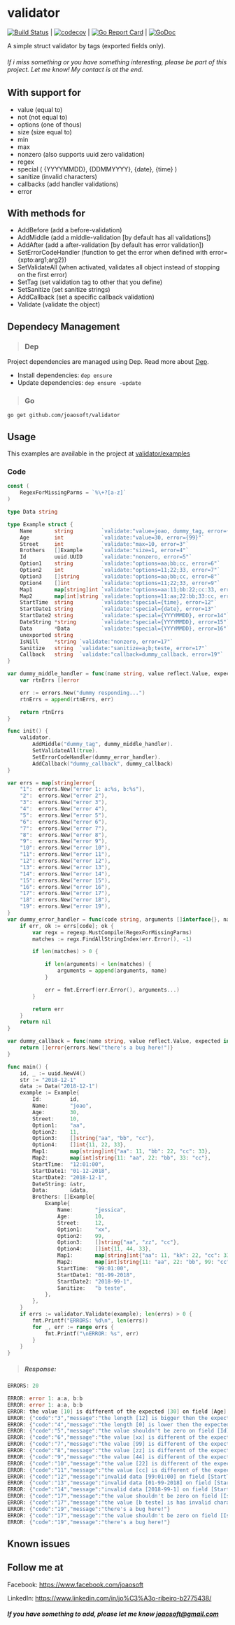 # validator
[![Build Status](https://travis-ci.org/joaosoft/validator.svg?branch=master)](https://travis-ci.org/joaosoft/validator) | [![codecov](https://codecov.io/gh/joaosoft/validator/branch/master/graph/badge.svg)](https://codecov.io/gh/joaosoft/validator) | [![Go Report Card](https://goreportcard.com/badge/github.com/joaosoft/validator)](https://goreportcard.com/report/github.com/joaosoft/validator) | [![GoDoc](https://godoc.org/github.com/joaosoft/validator?status.svg)](https://godoc.org/github.com/joaosoft/validator)

A simple struct validator by tags (exported fields only).

###### If i miss something or you have something interesting, please be part of this project. Let me know! My contact is at the end.

## With support for
* value (equal to)
* not (not equal to)
* options (one of thous)
* size (size equal to)
* min 
* max 
* nonzero (also supports uuid zero validation)
* regex
* special ( {YYYYMMDD}, {DDMMYYYY}, {date}, {time} )
* sanitize (invalid characters)
* callbacks (add handler validations)
* error

## With methods for
* AddBefore (add a before-validation)
* AddMiddle (add a middle-validation [by default has all validations])
* AddAfter (add a after-validation [by default has error validation])
* SetErrorCodeHandler (function to get the error when defined with error={xpto:arg1;arg2})
* SetValidateAll (when activated, validates all object instead of stopping on the first error)
* SetTag (set validation tag to other that you define)
* SetSanitize (set sanitize strings)
* AddCallback (set a specific callback validation)
* Validate (validate the object)

## Dependecy Management 
>### Dep

Project dependencies are managed using Dep. Read more about [Dep](https://github.com/golang/dep).
* Install dependencies: `dep ensure`
* Update dependencies: `dep ensure -update`


>### Go
```
go get github.com/joaosoft/validator
```

## Usage 
This examples are available in the project at [validator/examples](https://github.com/joaosoft/validator/tree/master/examples)

### Code
```go
const (
	RegexForMissingParms = `%\+?[a-z]`
)

type Data string

type Example struct {
	Name       string         `validate:"value=joao, dummy_tag, error={1:a;b}, max=10"`
	Age        int            `validate:"value=30, error={99}"`
	Street     int            `validate:"max=10, error=3"`
	Brothers   []Example      `validate:"size=1, error=4"`
	Id         uuid.UUID      `validate:"nonzero, error=5"`
	Option1    string         `validate:"options=aa;bb;cc, error=6"`
	Option2    int            `validate:"options=11;22;33, error=7"`
	Option3    []string       `validate:"options=aa;bb;cc, error=8"`
	Option4    []int          `validate:"options=11;22;33, error=9"`
	Map1       map[string]int `validate:"options=aa:11;bb:22;cc:33, error=10"`
	Map2       map[int]string `validate:"options=11:aa;22:bb;33:cc, error=11"`
	StartTime  string         `validate:"special={time}, error=12"`
	StartDate1 string         `validate:"special={date}, error=13"`
	StartDate2 string         `validate:"special={YYYYMMDD}, error=14"`
	DateString *string        `validate:"special={YYYYMMDD}, error=15"`
	Data       *Data          `validate:"special={YYYYMMDD}, error=16"`
	unexported string
	IsNill     *string `validate:"nonzero, error=17"`
	Sanitize   string  `validate:"sanitize=a;b;teste, error=17"`
	Callback   string  `validate:"callback=dummy_callback, error=19"`
}

var dummy_middle_handler = func(name string, value reflect.Value, expected interface{}, errs *[]error) []error {
	var rtnErrs []error

	err := errors.New("dummy responding...")
	rtnErrs = append(rtnErrs, err)

	return rtnErrs
}

func init() {
	validator.
		AddMiddle("dummy_tag", dummy_middle_handler).
		SetValidateAll(true).
		SetErrorCodeHandler(dummy_error_handler).
		AddCallback("dummy_callback", dummy_callback)
}

var errs = map[string]error{
	"1":  errors.New("error 1: a:%s, b:%s"),
	"2":  errors.New("error 2"),
	"3":  errors.New("error 3"),
	"4":  errors.New("error 4"),
	"5":  errors.New("error 5"),
	"6":  errors.New("error 6"),
	"7":  errors.New("error 7"),
	"8":  errors.New("error 8"),
	"9":  errors.New("error 9"),
	"10": errors.New("error 10"),
	"11": errors.New("error 11"),
	"12": errors.New("error 12"),
	"13": errors.New("error 13"),
	"14": errors.New("error 14"),
	"15": errors.New("error 15"),
	"16": errors.New("error 16"),
	"17": errors.New("error 17"),
	"18": errors.New("error 18"),
	"19": errors.New("error 19"),
}
var dummy_error_handler = func(code string, arguments []interface{}, name string, value reflect.Value, expected interface{}, err *[]error) error {
	if err, ok := errs[code]; ok {
		var regx = regexp.MustCompile(RegexForMissingParms)
		matches := regx.FindAllStringIndex(err.Error(), -1)

		if len(matches) > 0 {

			if len(arguments) < len(matches) {
				arguments = append(arguments, name)
			}

			err = fmt.Errorf(err.Error(), arguments...)
		}

		return err
	}
	return nil
}

var dummy_callback = func(name string, value reflect.Value, expected interface{}, err *[]error) []error {
	return []error{errors.New("there's a bug here!")}
}

func main() {
	id, _ := uuid.NewV4()
	str := "2018-12-1"
	data := Data("2018-12-1")
	example := Example{
		Id:         id,
		Name:       "joao",
		Age:        30,
		Street:     10,
		Option1:    "aa",
		Option2:    11,
		Option3:    []string{"aa", "bb", "cc"},
		Option4:    []int{11, 22, 33},
		Map1:       map[string]int{"aa": 11, "bb": 22, "cc": 33},
		Map2:       map[int]string{11: "aa", 22: "bb", 33: "cc"},
		StartTime:  "12:01:00",
		StartDate1: "01-12-2018",
		StartDate2: "2018-12-1",
		DateString: &str,
		Data:       &data,
		Brothers: []Example{
			Example{
				Name:       "jessica",
				Age:        10,
				Street:     12,
				Option1:    "xx",
				Option2:    99,
				Option3:    []string{"aa", "zz", "cc"},
				Option4:    []int{11, 44, 33},
				Map1:       map[string]int{"aa": 11, "kk": 22, "cc": 33},
				Map2:       map[int]string{11: "aa", 22: "bb", 99: "cc"},
				StartTime:  "99:01:00",
				StartDate1: "01-99-2018",
				StartDate2: "2018-99-1",
				Sanitize:   "b teste",
			},
		},
	}
	if errs := validator.Validate(example); len(errs) > 0 {
		fmt.Printf("ERRORS: %d\n", len(errs))
		for _, err := range errs {
			fmt.Printf("\nERROR: %s", err)
		}
	}
}
```

> ##### Response:
```go
ERRORS: 20

ERROR: error 1: a:a, b:b
ERROR: error 1: a:a, b:b
ERROR: the value [10] is different of the expected [30] on field [Age]
ERROR: {"code":"3","message":"the length [12] is bigger then the expected [10] on field [Street]"}
ERROR: {"code":"4","message":"the length [0] is lower then the expected [1] on field [Brothers]"}
ERROR: {"code":"5","message":"the value shouldn't be zero on field [Id]"}
ERROR: {"code":"6","message":"the value [xx] is different of the expected options [aa;bb;cc] on field [Option1]"}
ERROR: {"code":"7","message":"the value [99] is different of the expected options [11;22;33] on field [Option2]"}
ERROR: {"code":"8","message":"the value [zz] is different of the expected options [aa;bb;cc] on field [Option3]"}
ERROR: {"code":"9","message":"the value [44] is different of the expected options [11;22;33] on field [Option4]"}
ERROR: {"code":"10","message":"the value [22] is different of the expected options [aa:11;bb:22;cc:33] on field [Map1]"}
ERROR: {"code":"11","message":"the value [cc] is different of the expected options [11:aa;22:bb;33:cc] on field [Map2]"}
ERROR: {"code":"12","message":"invalid data [99:01:00] on field [StartTime] "}
ERROR: {"code":"13","message":"invalid data [01-99-2018] on field [StartDate1] "}
ERROR: {"code":"14","message":"invalid data [2018-99-1] on field [StartDate2] "}
ERROR: {"code":"17","message":"the value shouldn't be zero on field [IsNill]"}
ERROR: {"code":"17","message":"the value [b teste] is has invalid characters [b,teste] on field [Sanitize]"}
ERROR: {"code":"19","message":"there's a bug here!"}
ERROR: {"code":"17","message":"the value shouldn't be zero on field [IsNill]"}
ERROR: {"code":"19","message":"there's a bug here!"}
```

## Known issues

## Follow me at
Facebook: https://www.facebook.com/joaosoft

LinkedIn: https://www.linkedin.com/in/jo%C3%A3o-ribeiro-b2775438/

##### If you have something to add, please let me know joaosoft@gmail.com
